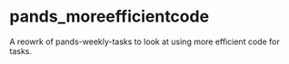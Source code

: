 # pands_moreefficientcode
A reowrk of pands-weekly-tasks to look at using more efficient code for tasks.
